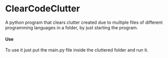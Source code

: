 # ClearCodeClutter
A python program that clears clutter created due to multiple files of different programming languages in a folder, by just starting the program.
#### Use
To use it just put the main.py file inside the cluttered folder and run it.
